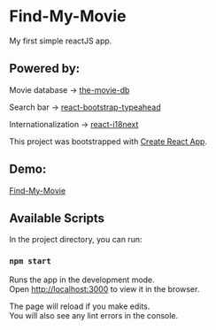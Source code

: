 # Find-My-Movie

My first simple reactJS app.<br/>

## Powered by:

Movie database -> [the-movie-db](https://www.themoviedb.org/)

Search bar -> [react-bootstrap-typeahead](https://github.com/ericgio/react-bootstrap-typeahead)

Internationalization -> [react-i18next](https://github.com/i18next/react-i18next)

This project was bootstrapped with [Create React App](https://github.com/facebook/create-react-app).

## Demo:

[Find-My-Movie](https://patgaw09318.github.io/find-my-movie)

## Available Scripts

In the project directory, you can run:

### `npm start`

Runs the app in the development mode.<br>
Open [http://localhost:3000](http://localhost:3000) to view it in the browser.

The page will reload if you make edits.<br>
You will also see any lint errors in the console.
